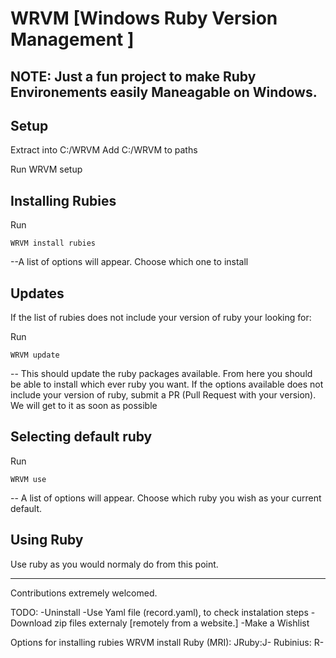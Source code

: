 WRVM [Windows Ruby Version Management ]
====

**NOTE:** Just a fun project to make Ruby Environements easily Maneagable on Windows. 
-------------------------------------------------
## Setup

Extract into C:/WRVM
Add C:/WRVM to paths

Run WRVM setup

## Installing Rubies

Run 

	WRVM install rubies

--A list of options will appear. Choose which one to install

## Updates 

If the list of rubies does not include your version of ruby your looking for:

Run 

	WRVM update

-- This should update the ruby packages available. From here you should be able to install which ever ruby you want. 
	If the options available does not include your version of ruby, submit a PR (Pull Request with your version). We will get to it as soon as possible

## Selecting default ruby

Run 
	
	WRVM use
	
-- A list of options will appear. Choose which ruby you wish as your current default.

## Using Ruby

Use ruby as you would normaly do from this point.

-------------------------------------------------

Contributions extremely welcomed. 


TODO: 
	-Uninstall
	-Use Yaml file (record.yaml), to check instalation steps
	-Download zip files externaly [remotely from a website.]
	-Make a Wishlist

Options for installing rubies
WRVM install
Ruby (MRI): <version>
JRuby:J-<version>
Rubinius: R-<version>
